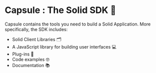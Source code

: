# Capsule : The Solid SDK 🚀
Capsule contains the tools you need to build a Solid Application.
More specifically, the SDK includes:
* Solid Client Libraries 🗂️
* A JavaScript library for building user interfaces 💻
* Plug-ins 🔌
* Code examples 🤓
* Documentation 📚
